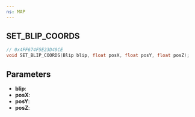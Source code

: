 ```yaml
---
ns: MAP
---
```

## SET_BLIP_COORDS

```c
// 0x4FF674F5E23D49CE
void SET_BLIP_COORDS(Blip blip, float posX, float posY, float posZ);
```

## Parameters
* **blip**:
* **posX**:
* **posY**:
* **posZ**:
